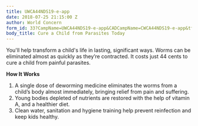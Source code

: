 ```yaml
---
title: UWCA44NDS19-e-app
date: 2018-07-25 21:15:00 Z
author: World Concern
form_id: 33?CampName=UWCA44NDS19-e-app&CADCampName=CWCA44NDS19-e-app&tfa_1202=Cure
body_title: Cure a Child from Parasites Today
---
```


You'll help transform a child's life in lasting, significant ways. Worms can be eliminated almost as quickly as they’re contracted. It costs just 44 cents to cure a child from painful parasites.

**How It Works**

1. A single dose of deworming medicine eliminates the worms from a child’s body almost immediately, bringing relief from pain and suffering.
2. Young bodies depleted of nutrients are restored with the help of vitamin A, and a healthier diet.
3. Clean water, sanitation and hygiene training help prevent reinfection and keep kids healthy.
